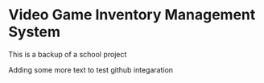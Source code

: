 # Video Game Inventory Management System

This is a backup of a school project

Adding some more text to test github integaration